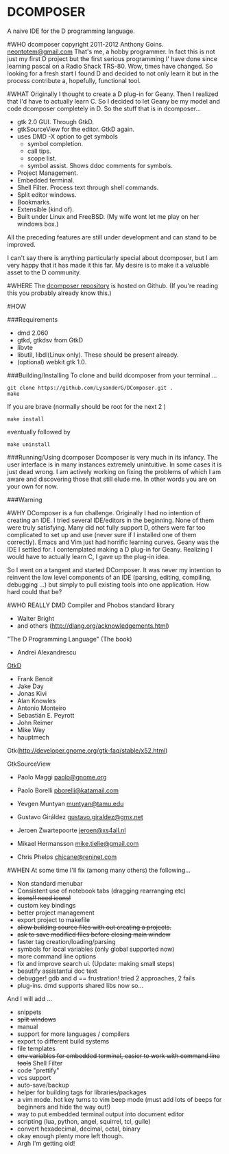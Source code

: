 DCOMPOSER
===
A naive IDE for the D programming language.

#WHO
dcomposer copyright 2011-2012 Anthony Goins.
neontotem@gmail.com
That's me, a hobby programmer.  In fact this is not just my first D project but the first serious programming I' have done since learning pascal on a Radio Shack TRS-80.  Wow, times have changed.  So looking for a fresh start I found D and decided to not only learn it but in the process contribute a, hopefully, functional tool.

#WHAT
Originally I thought to create a D plug-in for Geany.  Then I realized that I'd have to actually learn C.  So I decided to let Geany be my model and code dcomposer completely in D.
So the stuff that is in dcomposer...
* gtk 2.0 GUI. Through GtkD.
* gtkSourceView for the editor. GtkD again.
* uses DMD -X option to get symbols
    * symbol completion.
    * call tips.
    * scope list.
    * symbol assist.  Shows ddoc comments for symbols.
* Project Management.
* Embedded terminal.
* Shell Filter.  Process text through shell commands.
* Split editor windows.
* Bookmarks.
* Extensible (kind of).
* Built under Linux and FreeBSD. (My wife wont let me play on her windows box.)

All the preceding features are still under development and can stand to be improved.

I can't say there is anything particularly special about dcomposer, but I am very happy that it has made it this far.  My desire is to make it a valuable asset to the D community. 



#WHERE
The [dcomposer repository](https://github.com/LysanderG/DComposer) is hosted on Github. (If you're reading this you probably already know this.)

#HOW

###Requirements
* dmd 2.060
* gtkd, gtkdsv from GtkD
* libvte
* libutil, libdl(Linux only).  These should be present already.
* (optional) webkit gtk 1.0.

###Building/Installing
To clone and build dcomposer from your terminal ...
```
git clone https://github.com/LysanderG/DComposer.git .
make
```
If you are brave (normally should be root for the next 2 )
```
make install
```
eventually followed by
```
make uninstall
```

###Running/Using dcomposer
Dcomposer is very much in its infancy.  The user interface is in many instances extremely unintuitive.  In some cases it is just dead wrong.  I am actively working on fixing the problems of which I am aware and discovering those that still elude me.
In other words you are on your own for now.

###Warning


#WHY
DComposer is a fun challenge.  Originally I had no intention of creating an IDE.  I tried several IDE/editors in the beginning.  None of them were truly satisfying.  Many did not fully support D, others were far too complicated to set up and use (never sure if I installed one of them correctly).  Emacs and Vim just had horrific learning curves.  Geany was the IDE I settled for.  I contemplated making a D plug-in for Geany.  Realizing I would have to actually learn C, I gave up the plug-in idea.

So I went on a tangent and started DComposer.  It was never my intention to reinvent the low level components of an IDE (parsing, editing, compiling, debugging ...) but simply to pull existing tools into one application.  How hard could that be?


#WHO REALLY
DMD Compiler and Phobos standard library
* Walter Bright
* and others (http://dlang.org/acknowledgements.html)

"The D Programming Language" (The book)
* Andrei Alexandrescu

[GtkD](www.dsource.org/projects/gtkd)
* Frank Benoit
* Jake Day
* Jonas Kivi
* Alan Knowles
* Antonio Monteiro
* Sebastián E. Peyrott
* John Reimer
* Mike Wey
* hauptmech

Gtk(http://developer.gnome.org/gtk-faq/stable/x52.html)

GtkSourceView
* Paolo Maggi paolo@gnome.org
* Paolo Borelli pborelli@katamail.com
* Yevgen Muntyan muntyan@tamu.edu

* Gustavo Giráldez gustavo.giraldez@gmx.net
* Jeroen Zwartepoorte  jeroen@xs4all.nl
* Mikael Hermansson  mike.tielie@gmail.com
* Chris Phelps  chicane@reninet.com


#WHEN
At some time I'll fix (among many others) the following...
* Non standard menubar
* Consistent use of notebook tabs (dragging rearranging etc)
* ~~Icons!! need icons!~~
* custom key bindings 
* better project management 
* export project to makefile
* <strike>allow building source files with out creating a projects.</strike>
* <strike>ask to save modified files before closing main window</strike>
* faster tag creation/loading/parsing
* symbols for local variables (only global supported now)
* more command line options
* fix and improve search ui. (Update: making small steps)
* beautify assistantui doc text
* debugger! gdb and d == frustration! tried 2 approaches, 2 fails
* plug-ins. dmd supports shared libs now so...

And I will add ...
* snippets
* <strike>split windows</strike>
* manual
* support for more languages / compilers
* export to different build systems
* file templates
* <strike>env variables for embedded terminal, easier to work with command line tools</strike> Shell Filter
* code "prettify"
* vcs support
* auto-save/backup
* helper for building tags for libraries/packages
* a vim mode.  hot key turns to vim beep mode (must add lots of beeps for beginners and hide the way out!)
* way to put embedded terminal output into document editor
* scripting (lua, python, angel, squirrel, tcl, guile)
* convert hexadecimal, decimal, octal, binary
* okay enough plenty more left though.
* Argh I'm getting old!


